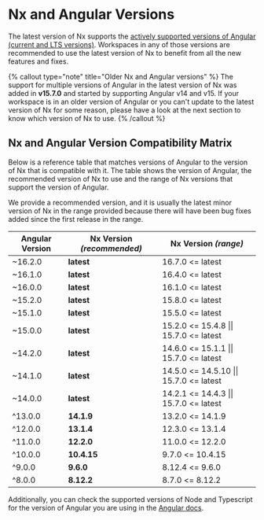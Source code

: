 # Nx and Angular Versions

The latest version of Nx supports the [actively supported versions of Angular (current and LTS versions)](https://angular.io/guide/releases#actively-supported-versions). Workspaces in any of those versions are recommended to use the latest version of Nx to benefit from all the new features and fixes.

{% callout type="note" title="Older Nx and Angular versions" %}
The support for multiple versions of Angular in the latest version of Nx was added in **v15.7.0** and started by supporting Angular v14 and v15. If your workspace is in an older version of Angular or you can't update to the latest version of Nx for some reason, please have a look at the next section to know which version of Nx to use.
{% /callout %}

## Nx and Angular Version Compatibility Matrix

Below is a reference table that matches versions of Angular to the version of Nx that is compatible with it. The table shows the version of Angular, the recommended version of Nx to use and the range of Nx versions that support the version of Angular.

We provide a recommended version, and it is usually the latest minor version of Nx in the range provided because there will have been bug fixes added since the first release in the range.

| Angular Version | **Nx Version _(recommended)_** | Nx Version _(range)_                    |
| --------------- | ------------------------------ | --------------------------------------- |
| ~16.2.0         | **latest**                     | 16.7.0 <= latest                        |
| ~16.1.0         | **latest**                     | 16.4.0 <= latest                        |
| ~16.0.0         | **latest**                     | 16.1.0 <= latest                        |
| ~15.2.0         | **latest**                     | 15.8.0 <= latest                        |
| ~15.1.0         | **latest**                     | 15.5.0 <= latest                        |
| ~15.0.0         | **latest**                     | 15.2.0 <= 15.4.8 \|\| 15.7.0 <= latest  |
| ~14.2.0         | **latest**                     | 14.6.0 <= 15.1.1 \|\| 15.7.0 <= latest  |
| ~14.1.0         | **latest**                     | 14.5.0 <= 14.5.10 \|\| 15.7.0 <= latest |
| ~14.0.0         | **latest**                     | 14.2.1 <= 14.4.3 \|\| 15.7.0 <= latest  |
| ^13.0.0         | **14.1.9**                     | 13.2.0 <= 14.1.9                        |
| ^12.0.0         | **13.1.4**                     | 12.3.0 <= 13.1.4                        |
| ^11.0.0         | **12.2.0**                     | 11.0.0 <= 12.2.0                        |
| ^10.0.0         | **10.4.15**                    | 9.7.0 <= 10.4.15                        |
| ^9.0.0          | **9.6.0**                      | 8.12.4 <= 9.6.0                         |
| ^8.0.0          | **8.12.2**                     | 8.7.0 <= 8.12.2                         |

Additionally, you can check the supported versions of Node and Typescript for the version of Angular you are using in the [Angular docs](https://angular.io/guide/versions#actively-supported-versions).
